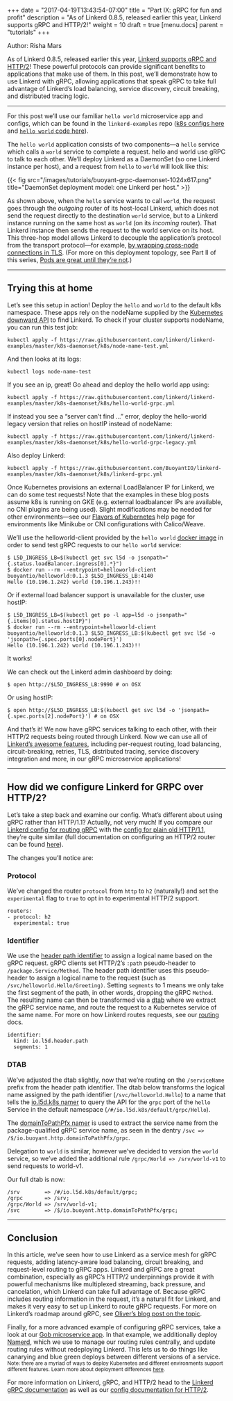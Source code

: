 +++
date = "2017-04-19T13:43:54-07:00"
title = "Part IX: gRPC for fun and profit"
description = "As of Linkerd 0.8.5, released earlier this year, Linkerd supports gRPC and HTTP/2!"
weight = 10
draft = true
[menu.docs]
  parent = "tutorials"
+++

Author: Risha Mars

As of Linkerd 0.8.5, released earlier this year, [Linkerd supports gRPC and HTTP/2](https://buoyant.io/http2-grpc-and-linkerd/)! These powerful protocols can provide significant benefits to applications that make use of them. In this post, we’ll demonstrate how to use Linkerd with gRPC, allowing applications that speak gRPC to take full advantage of Linkerd’s load balancing, service discovery, circuit breaking, and distributed tracing logic.

---
For this post we’ll use our familiar `hello world` microservice app and configs, which can be found in the `linkerd-examples` repo ([k8s configs here](https://github.com/BuoyantIO/linkerd-examples/tree/master/k8s-daemonset) and [`hello world` code here](https://github.com/BuoyantIO/linkerd-examples/tree/master/docker/helloworld)).

The `hello world` application consists of two components—a `hello` service which calls a `world` service to complete a request. hello and world use gRPC to talk to each other. We’ll deploy Linkerd as a DaemonSet (so one Linkerd instance per host), and a request from `hello` to `world` will look like this:

{{< fig src="/images/tutorials/buoyant-grpc-daemonset-1024x617.png" title="DaemonSet deployment model: one Linkerd per host." >}}

As shown above, when the `hello` service wants to call `world`, the request goes through the _outgoing_ router of its host-local Linkerd, which does not send the request directly to the destination `world` service, but to a Linkerd instance running on the same host as `world` (on its _incoming_ router). That Linkerd instance then sends the request to the world service on its host. This three-hop model allows Linkerd to decouple the application’s protocol from the transport protocol—for example, [by wrapping cross-node connections in TLS](https://buoyant.io/a-service-mesh-for-kubernetes-part-iii-encrypting-all-the-things/). (For more on this deployment topology, see Part II of this series, [Pods are great until they’re not](https://buoyant.io/a-service-mesh-for-kubernetes-part-ii-pods-are-great-until-theyre-not/).)

---

## Trying this at home
Let’s see this setup in action! Deploy the `hello` and `world` to the default k8s namespace. These apps rely on the nodeName supplied by the [Kubernetes downward API](https://kubernetes.io/docs/tasks/inject-data-application/downward-api-volume-expose-pod-information/) to find Linkerd. To check if your cluster supports nodeName, you can run this test job:

```
kubectl apply -f https://raw.githubusercontent.com/linkerd/linkerd-examples/master/k8s-daemonset/k8s/node-name-test.yml
```
And then looks at its logs:

```
kubectl logs node-name-test
```

If you see an ip, great! Go ahead and deploy the hello world app using:

```
kubectl apply -f https://raw.githubusercontent.com/linkerd/linkerd-examples/master/k8s-daemonset/k8s/hello-world-grpc.yml
```

If instead you see a “server can’t find …” error, deploy the hello-world legacy version that relies on hostIP instead of nodeName:

```
kubectl apply -f https://raw.githubusercontent.com/linkerd/linkerd-examples/master/k8s-daemonset/k8s/hello-world-grpc-legacy.yml
```

Also deploy Linkerd:

```
kubectl apply -f https://raw.githubusercontent.com/BuoyantIO/linkerd-examples/master/k8s-daemonset/k8s/linkerd-grpc.yml
```

Once Kubernetes provisions an external LoadBalancer IP for Linkerd, we can do some test requests! Note that the examples in these blog posts assume k8s is running on GKE (e.g. external loadbalancer IPs are available, no CNI plugins are being used). Slight modifications may be needed for other environments—see our [Flavors of Kubernetes](https://discourse.linkerd.io/t/flavors-of-kubernetes/53) help page for environments like Minikube or CNI configurations with Calico/Weave.

We’ll use the helloworld-client provided by the `hello world` [docker image](https://hub.docker.com/r/buoyantio/helloworld/) in order to send test gRPC requests to our `hello world` service:

```
$ L5D_INGRESS_LB=$(kubectl get svc l5d -o jsonpath="{.status.loadBalancer.ingress[0].*}")
$ docker run --rm --entrypoint=helloworld-client buoyantio/helloworld:0.1.3 $L5D_INGRESS_LB:4140
Hello (10.196.1.242) world (10.196.1.243)!!
```

Or if external load balancer support is unavailable for the cluster, use hostIP:

```
$ L5D_INGRESS_LB=$(kubectl get po -l app=l5d -o jsonpath="{.items[0].status.hostIP}")
$ docker run --rm --entrypoint=helloworld-client buoyantio/helloworld:0.1.3 $L5D_INGRESS_LB:$(kubectl get svc l5d -o 'jsonpath={.spec.ports[0].nodePort}')
Hello (10.196.1.242) world (10.196.1.243)!!
```
It works!

We can check out the Linkerd admin dashboard by doing:

```
$ open http://$L5D_INGRESS_LB:9990 # on OSX
```

Or using hostIP:

```
$ open http://$L5D_INGRESS_LB:$(kubectl get svc l5d -o 'jsonpath={.spec.ports[2].nodePort}') # on OSX
```

And that’s it! We now have gRPC services talking to each other, with their HTTP/2 requests being routed through Linkerd. Now we can use all of [Linkerd’s awesome features](https://linkerd.io/features/), including per-request routing, load balancing, circuit-breaking, retries, TLS, distributed tracing, service discovery integration and more, in our gRPC microservice applications!

---

## How did we configure Linkerd for GRPC over HTTP/2?
Let’s take a step back and examine our config. What’s different about using gRPC rather than HTTP/1.1? Actually, not very much! If you compare our [Linkerd config for routing gRPC](https://raw.githubusercontent.com/BuoyantIO/linkerd-examples/master/k8s-daemonset/k8s/linkerd-grpc.yml) with the [config for plain old HTTP/1.1](https://raw.githubusercontent.com/BuoyantIO/linkerd-examples/master/k8s-daemonset/k8s/linkerd.yml), they’re quite similar (full documentation on configuring an HTTP/2 router can be found [here](https://linkerd.io/config/0.9.1/linkerd/index.html#http-2-protocol)).

The changes you’ll notice are:

### Protocol
We’ve changed the router `protocol` from `http` to `h2` (naturally!) and set the `experimental` flag to `true` to opt in to experimental HTTP/2 support.

```
routers:
- protocol: h2
  experimental: true
```

### Identifier
We use the [header path identifier](https://linkerd.io/config/1.0.0/linkerd/index.html#http-2-header-path-identifier) to assign a logical name based on the gRPC request. gRPC clients set HTTP/2’s `:path` pseudo-header to `/package.Service/Method`. The header path identifier uses this pseudo-header to assign a logical name to the request (such as `/svc/helloworld.Hello/Greeting)`. Setting `segments` to 1 means we only take the first segment of the path, in other words, dropping the gRPC `Method`. The resulting name can then be transformed via a [dtab](https://linkerd.io/in-depth/dtabs/) where we extract the gRPC service name, and route the request to a Kubernetes service of the same name. For more on how Linkerd routes requests, see our [routing](https://linkerd.io/in-depth/routing/) docs.

```
identifier:
  kind: io.l5d.header.path
  segments: 1
```

### DTAB
We’ve adjusted the dtab slightly, now that we’re routing on the `/serviceName` prefix from the header path identifier. The dtab below transforms the logical name assigned by the path identifier (`/svc/helloworld.Hello`) to a name that tells the [io.l5d.k8s namer](https://linkerd.io/config/1.0.0/linkerd/index.html#kubernetes-service-discovery) to query the API for the `grpc` port of the `hello` Service in the default namespace (`/#/io.l5d.k8s/default/grpc/Hello`).

The [domainToPathPfx namer](https://linkerd.io/config/1.0.0/linkerd/index.html#domaintopathpfx) is used to extract the service name from the package-qualified gRPC service name, as seen in the dentry `/svc => /$/io.buoyant.http.domainToPathPfx/grpc`.

Delegation to `world` is similar, however we’ve decided to version the `world` service, so we’ve added the additional rule `/grpc/World => /srv/world-v1` to send requests to world-v1.

Our full dtab is now:

```
/srv        => /#/io.l5d.k8s/default/grpc;
/grpc       => /srv;
/grpc/World => /srv/world-v1;
/svc        => /$/io.buoyant.http.domainToPathPfx/grpc;
```
---

## Conclusion
In this article, we’ve seen how to use Linkerd as a service mesh for gRPC requests, adding latency-aware load balancing, circuit breaking, and request-level routing to gRPC apps. Linkerd and gRPC are a great combination, especially as gRPC’s HTTP/2 underpinnings provide it with powerful mechanisms like multiplexed streaming, back pressure, and cancelation, which Linkerd can take full advantage of. Because gRPC includes routing information in the request, it’s a natural fit for Linkerd, and makes it very easy to set up Linkerd to route gRPC requests. For more on Linkerd’s roadmap around gRPC, see [Oliver’s blog post on the topic](https://buoyant.io/http2-grpc-and-linkerd/).

Finally, for a more advanced example of configuring gRPC services, take a look at our [Gob microservice app](https://github.com/BuoyantIO/linkerd-examples/tree/master/gob). In that example, we additionally deploy [Namerd](https://github.com/linkerd/linkerd/tree/master/namerd), which we use to manage our routing rules centrally, and update routing rules without redeploying Linkerd. This lets us to do things like canarying and blue green deploys between different versions of a service.
<small>
Note: there are a myriad of ways to deploy Kubernetes and different environments support different features. Learn more about deployment differences [here](https://discourse.linkerd.io/t/flavors-of-kubernetes).
</small>

For more information on Linkerd, gRPC, and HTTP/2 head to the [Linkerd gRPC documentation](https://linkerd.io/features/grpc/) as well as our [config documentation for HTTP/2](https://linkerd.io/config/1.0.0/linkerd/index.html#http-2-protocol).

